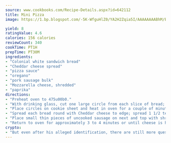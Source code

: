 ```yaml
---
source: www.cookbooks.com/Recipe-Details.aspx?id=642112
title: Mini Pizza
image: https://1.bp.blogspot.com/-5K-WfguHlZ0/YA2H2Zqia5I/AAAAAAAABhM/Bdgu68p4aG0Q6jWdy3eGaUXSKw5p3sdxwCLcBGAsYHQ/s324/7.png

yield: 8
ratingValue: 4.6
calories: 156 calories
reviewCount: 340
cookTime: PT1H
prepTime: PT30M
ingredients:
- "Colonial white sandwich bread"
- "Cheddar cheese spread"
- "pizza sauce"
- "oregano"
- "pork sausage bulk"
- "Mozzarella cheese, shredded"
- "paprika"
directions:
- "Preheat oven to 475u00b0."
- "With drinking glass, cut one large circle from each slice of bread; press bread flat."
- "Place circles on cookie sheet and heat in oven for a couple of minutes to dry out bread."
- "Spread each bread round with Cheddar cheese to edge; spread 1 1/2 teaspoons pizza sauce, canned or homemade, and sprinkle with oregano."
- "Place small thin pieces of uncooked sausage on next and top with shredded Mozzarella cheese and sprinkle with paprika."
- "Return to oven for approximately 3 to 4 minutes or until cheese is hot and bubbly."
crypto:
- "But even after his alleged identification, there are still more questions than answers about the enigmatic creator of Bitcoin."
---
```

